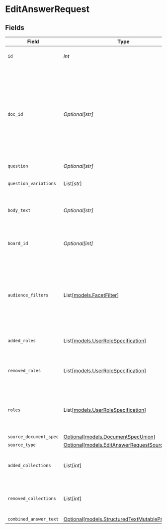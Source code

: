 # EditAnswerRequest


## Fields

| Field                                                                                                                                                                       | Type                                                                                                                                                                        | Required                                                                                                                                                                    | Description                                                                                                                                                                 | Example                                                                                                                                                                     |
| --------------------------------------------------------------------------------------------------------------------------------------------------------------------------- | --------------------------------------------------------------------------------------------------------------------------------------------------------------------------- | --------------------------------------------------------------------------------------------------------------------------------------------------------------------------- | --------------------------------------------------------------------------------------------------------------------------------------------------------------------------- | --------------------------------------------------------------------------------------------------------------------------------------------------------------------------- |
| `id`                                                                                                                                                                        | *int*                                                                                                                                                                       | :heavy_check_mark:                                                                                                                                                          | The opaque ID of the Answer.                                                                                                                                                | 3                                                                                                                                                                           |
| `doc_id`                                                                                                                                                                    | *Optional[str]*                                                                                                                                                             | :heavy_minus_sign:                                                                                                                                                          | Glean Document ID of the Answer. The Glean Document ID is supported for cases where the Answer ID isn't available. If both are available, using the Answer ID is preferred. | ANSWERS_answer_3                                                                                                                                                            |
| `question`                                                                                                                                                                  | *Optional[str]*                                                                                                                                                             | :heavy_minus_sign:                                                                                                                                                          | N/A                                                                                                                                                                         | Why is the sky blue?                                                                                                                                                        |
| `question_variations`                                                                                                                                                       | List[*str*]                                                                                                                                                                 | :heavy_minus_sign:                                                                                                                                                          | Additional ways of phrasing this question.                                                                                                                                  |                                                                                                                                                                             |
| `body_text`                                                                                                                                                                 | *Optional[str]*                                                                                                                                                             | :heavy_minus_sign:                                                                                                                                                          | The plain text answer to the question.                                                                                                                                      | From https://en.wikipedia.org/wiki/Diffuse_sky_radiation, the sky is blue because blue light is more strongly scattered than longer-wavelength light.                       |
| `board_id`                                                                                                                                                                  | *Optional[int]*                                                                                                                                                             | :heavy_minus_sign:                                                                                                                                                          | The parent board ID of this Answer, or 0 if it's a floating Answer.                                                                                                         |                                                                                                                                                                             |
| `audience_filters`                                                                                                                                                          | List[[models.FacetFilter](../models/facetfilter.md)]                                                                                                                        | :heavy_minus_sign:                                                                                                                                                          | Filters which restrict who should see the answer. Values are taken from the corresponding filters in people search.                                                         |                                                                                                                                                                             |
| `added_roles`                                                                                                                                                               | List[[models.UserRoleSpecification](../models/userrolespecification.md)]                                                                                                    | :heavy_minus_sign:                                                                                                                                                          | A list of user roles for the answer added by the owner.                                                                                                                     |                                                                                                                                                                             |
| `removed_roles`                                                                                                                                                             | List[[models.UserRoleSpecification](../models/userrolespecification.md)]                                                                                                    | :heavy_minus_sign:                                                                                                                                                          | A list of user roles for the answer removed by the owner.                                                                                                                   |                                                                                                                                                                             |
| `roles`                                                                                                                                                                     | List[[models.UserRoleSpecification](../models/userrolespecification.md)]                                                                                                    | :heavy_minus_sign:                                                                                                                                                          | A list of roles for this answer explicitly granted by an owner, editor, or admin.                                                                                           |                                                                                                                                                                             |
| `source_document_spec`                                                                                                                                                      | [Optional[models.DocumentSpecUnion]](../models/documentspecunion.md)                                                                                                        | :heavy_minus_sign:                                                                                                                                                          | N/A                                                                                                                                                                         |                                                                                                                                                                             |
| `source_type`                                                                                                                                                               | [Optional[models.EditAnswerRequestSourceType]](../models/editanswerrequestsourcetype.md)                                                                                    | :heavy_minus_sign:                                                                                                                                                          | N/A                                                                                                                                                                         |                                                                                                                                                                             |
| `added_collections`                                                                                                                                                         | List[*int*]                                                                                                                                                                 | :heavy_minus_sign:                                                                                                                                                          | IDs of Collections to which a document is added.                                                                                                                            |                                                                                                                                                                             |
| `removed_collections`                                                                                                                                                       | List[*int*]                                                                                                                                                                 | :heavy_minus_sign:                                                                                                                                                          | IDs of Collections from which a document is removed.                                                                                                                        |                                                                                                                                                                             |
| `combined_answer_text`                                                                                                                                                      | [Optional[models.StructuredTextMutableProperties]](../models/structuredtextmutableproperties.md)                                                                            | :heavy_minus_sign:                                                                                                                                                          | N/A                                                                                                                                                                         |                                                                                                                                                                             |